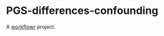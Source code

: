 # PGS-differences-confounding

A [workflowr][] project.

[workflowr]: https://github.com/workflowr/workflowr
